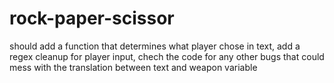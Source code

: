 # rock-paper-scissor

should add a function that determines what player chose in text, add a regex cleanup for player input, chech the code for any other bugs that could mess with the translation between text and weapon variable